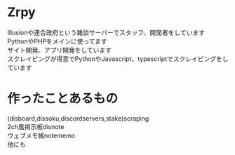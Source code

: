 # Zrpy
Illusionや連合政府という雑談サーバーでスタッフ、開発者をしています<br>
PythonやPHPをメインに使ってます<br>
サイト開発、アプリ開発をしています<br>
スクレイピングが得意でPythonやJavascript、typescriptでスクレイピングをしています
# 作ったことあるもの
(disboard,dissoku,discordservers,stake)scraping<br>
2ch風掲示板disnote<br>
ウェブメモ帳notememo<br>
他にも
